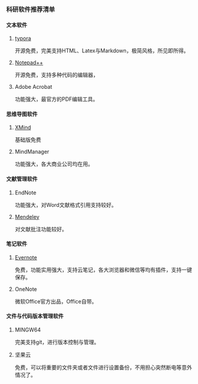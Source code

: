 ### 科研软件推荐清单

#### 文本软件

1. [typora](https://www.typora.io/)

   开源免费，完美支持HTML、Latex与Markdown，极简风格，所见即所得。

2. [Notepad++](https://notepad-plus-plus.org/)

   开源免费，支持多种代码的编辑器，

3. Adobe Acrobat

   功能强大，最官方的PDF编辑工具。

#### 思维导图软件 

1. [XMind](https://www.xmind.net/)

   基础版免费

2. MindManager

   功能强大，各大商业公司均在用。

#### 文献管理软件

1. EndNote

   功能强大，对Word文献格式引用支持较好。

2. [Mendeley](https://www.mendeley.com/)

   对文献批注功能较好。

#### 笔记软件

1. [Evernote](https://www.yinxiang.com)

   免费，功能实用强大，支持云笔记，各大浏览器和微信等均有插件，支持一键保存。

2. OneNote

   微软Office官方出品，Office自带。

#### 文件与代码版本管理软件

1. MINGW64

   完美支持git，进行版本控制与管理。

2. 坚果云

   免费，可以将重要的文件夹或者文件进行设置备份，不用担心突然断电等意外情况了。